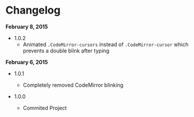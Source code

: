 Changelog
=========

**February 8, 2015**
+ 1.0.2
  + Animated `.CodeMirror-cursors` instead of `.CodeMirror-cursor` which prevents a double blink after typing

**February 6, 2015**
+ 1.0.1
  + Completely removed CodeMirror blinking

+ 1.0.0
  + Commited Project
